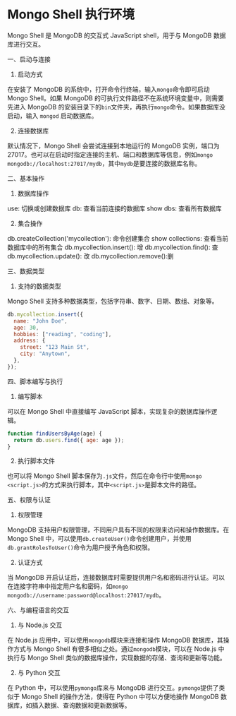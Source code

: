 # Mongo Shell 执行环境

Mongo Shell 是 MongoDB 的交互式 JavaScript shell，用于与 MongoDB 数据库进行交互。

一、启动与连接

1. 启动方式

在安装了 MongoDB 的系统中，打开命令行终端，输入`mongo`命令即可启动 Mongo Shell。如果 MongoDB 的可执行文件路径不在系统环境变量中，则需要先进入 MongoDB 的安装目录下的`bin`文件夹，再执行`mongo`命令。如果数据库没启动，输入 `mongod` 启动数据库。

2. 连接数据库

默认情况下，Mongo Shell 会尝试连接到本地运行的 MongoDB 实例，端口为 27017。也可以在启动时指定连接的主机、端口和数据库等信息，例如`mongo mongodb://localhost:27017/mydb`，其中`mydb`是要连接的数据库名称。

二、基本操作

1. 数据库操作

use: 切换或创建数据库
db: 查看当前连接的数据库
show dbs: 查看所有数据库

2. 集合操作

db.createCollection('mycollection'): 命令创建集合
show collections: 查看当前数据库中的所有集合
db.mycollection.insert(): 增
db.mycollection.find(): 查
db.mycollection.update(): 改
db.mycollection.remove():删

三、数据类型

1. 支持的数据类型

Mongo Shell 支持多种数据类型，包括字符串、数字、日期、数组、对象等。

```javascript
db.mycollection.insert({
  name: "John Doe",
  age: 30,
  hobbies: ["reading", "coding"],
  address: {
    street: "123 Main St",
    city: "Anytown",
  },
});
```

四、脚本编写与执行

1. 编写脚本

可以在 Mongo Shell 中直接编写 JavaScript 脚本，实现复杂的数据库操作逻辑。

```javascript
function findUsersByAge(age) {
  return db.users.find({ age: age });
}
```

2. 执行脚本文件

也可以将 Mongo Shell 脚本保存为`.js`文件，然后在命令行中使用`mongo <script.js>`的方式来执行脚本，其中`<script.js>`是脚本文件的路径。

五、权限与认证

1. 权限管理

MongoDB 支持用户权限管理，不同用户具有不同的权限来访问和操作数据库。在 Mongo Shell 中，可以使用`db.createUser()`命令创建用户，并使用`db.grantRolesToUser()`命令为用户授予角色和权限。

2. 认证方式

当 MongoDB 开启认证后，连接数据库时需要提供用户名和密码进行认证。可以在连接字符串中指定用户名和密码，如`mongo mongodb://username:password@localhost:27017/mydb`。

六、与编程语言的交互

1. 与 Node.js 交互

在 Node.js 应用中，可以使用`mongodb`模块来连接和操作 MongoDB 数据库，其操作方式与 Mongo Shell 有很多相似之处。通过`mongodb`模块，可以在 Node.js 中执行与 Mongo Shell 类似的数据库操作，实现数据的存储、查询和更新等功能。

2. 与 Python 交互

在 Python 中，可以使用`pymongo`库来与 MongoDB 进行交互。`pymongo`提供了类似于 Mongo Shell 的操作方法，使得在 Python 中可以方便地操作 MongoDB 数据库，如插入数据、查询数据和更新数据等。
